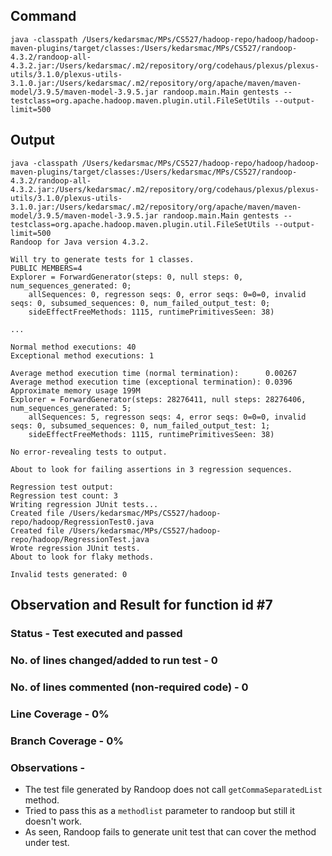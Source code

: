 ## Command

`java -classpath /Users/kedarsmac/MPs/CS527/hadoop-repo/hadoop/hadoop-maven-plugins/target/classes:/Users/kedarsmac/MPs/CS527/randoop-4.3.2/randoop-all-4.3.2.jar:/Users/kedarsmac/.m2/repository/org/codehaus/plexus/plexus-utils/3.1.0/plexus-utils-3.1.0.jar:/Users/kedarsmac/.m2/repository/org/apache/maven/maven-model/3.9.5/maven-model-3.9.5.jar randoop.main.Main gentests --testclass=org.apache.hadoop.maven.plugin.util.FileSetUtils --output-limit=500`

## Output

```
java -classpath /Users/kedarsmac/MPs/CS527/hadoop-repo/hadoop/hadoop-maven-plugins/target/classes:/Users/kedarsmac/MPs/CS527/randoop-4.3.2/randoop-all-4.3.2.jar:/Users/kedarsmac/.m2/repository/org/codehaus/plexus/plexus-utils/3.1.0/plexus-utils-3.1.0.jar:/Users/kedarsmac/.m2/repository/org/apache/maven/maven-model/3.9.5/maven-model-3.9.5.jar randoop.main.Main gentests --testclass=org.apache.hadoop.maven.plugin.util.FileSetUtils --output-limit=500
Randoop for Java version 4.3.2.

Will try to generate tests for 1 classes.
PUBLIC MEMBERS=4
Explorer = ForwardGenerator(steps: 0, null steps: 0, num_sequences_generated: 0;
    allSequences: 0, regresson seqs: 0, error seqs: 0=0=0, invalid seqs: 0, subsumed_sequences: 0, num_failed_output_test: 0;
    sideEffectFreeMethods: 1115, runtimePrimitivesSeen: 38)

...

Normal method executions: 40
Exceptional method executions: 1

Average method execution time (normal termination):      0.00267
Average method execution time (exceptional termination): 0.0396
Approximate memory usage 199M
Explorer = ForwardGenerator(steps: 28276411, null steps: 28276406, num_sequences_generated: 5;
    allSequences: 5, regresson seqs: 4, error seqs: 0=0=0, invalid seqs: 0, subsumed_sequences: 0, num_failed_output_test: 1;
    sideEffectFreeMethods: 1115, runtimePrimitivesSeen: 38)

No error-revealing tests to output.

About to look for failing assertions in 3 regression sequences.

Regression test output:
Regression test count: 3
Writing regression JUnit tests...
Created file /Users/kedarsmac/MPs/CS527/hadoop-repo/hadoop/RegressionTest0.java
Created file /Users/kedarsmac/MPs/CS527/hadoop-repo/hadoop/RegressionTest.java
Wrote regression JUnit tests.
About to look for flaky methods.

Invalid tests generated: 0
```

## Observation and Result for function id #7

### Status - Test executed and passed

### No. of lines changed/added to run test - 0

### No. of lines commented (non-required code) - 0

### Line Coverage - 0%

### Branch Coverage - 0%

### Observations -

- The test file generated by Randoop does not call `getCommaSeparatedList` method.
- Tried to pass this as a `methodlist` parameter to randoop but still it doesn't work.
- As seen, Randoop fails to generate unit test that can cover the method under test.
